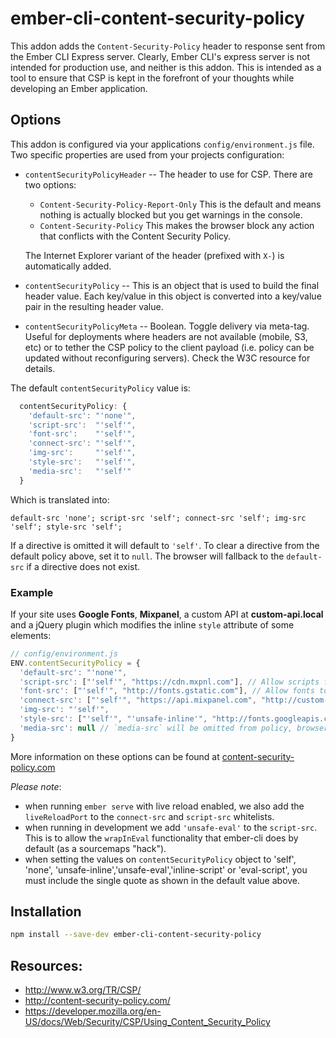 # ember-cli-content-security-policy

This addon adds the `Content-Security-Policy` header to response sent from the Ember CLI Express server.
Clearly, Ember CLI's express server is not intended for production use, and neither is this addon. This is intended as a
tool to ensure that CSP is kept in the forefront of your thoughts while developing an Ember application.

## Options

This addon is configured via your applications `config/environment.js` file. Two specific properties are
used from your projects configuration:

* `contentSecurityPolicyHeader` -- The header to use for CSP. There are two options:
  - `Content-Security-Policy-Report-Only` This is the default and means nothing is actually blocked but you get warnings in the console.
  - `Content-Security-Policy` This makes the browser block any action that conflicts with the Content Security Policy.

  The Internet Explorer variant of the header (prefixed with `X-`) is automatically added.
* `contentSecurityPolicy` -- This is an object that is used to build the final header value. Each key/value
  in this object is converted into a key/value pair in the resulting header value.

* `contentSecurityPolicyMeta` -- Boolean. Toggle delivery via meta-tag. Useful for deployments where headers are not available (mobile, S3, etc) or to tether the CSP policy to the client payload (i.e. policy can be updated without reconfiguring servers). Check the W3C resource for details.

The default `contentSecurityPolicy` value is:

```javascript
  contentSecurityPolicy: {
    'default-src': "'none'",
    'script-src':  "'self'",
    'font-src':    "'self'",
    'connect-src': "'self'",
    'img-src':     "'self'",
    'style-src':   "'self'",
    'media-src':   "'self'"
  }
```

Which is translated into:

```
default-src 'none'; script-src 'self'; connect-src 'self'; img-src 'self'; style-src 'self';
```

If a directive is omitted it will default to `'self'`. To clear a directive from the default policy above, set it to `null`. The browser will fallback to the `default-src` if a directive does not exist.

### Example

If your site uses **Google Fonts**, **Mixpanel**, a custom API at **custom-api.local** and a jQuery plugin which modifies the inline `style` attribute of some elements:

```javascript
// config/environment.js
ENV.contentSecurityPolicy = {
  'default-src': "'none'",
  'script-src': ["'self'", "https://cdn.mxpnl.com"], // Allow scripts from https://cdn.mxpnl.com
  'font-src': ["'self'", "http://fonts.gstatic.com"], // Allow fonts to be loaded from http://fonts.gstatic.com
  'connect-src': ["'self'", "https://api.mixpanel.com", "http://custom-api.local"], // Allow data (ajax/websocket) from api.mixpanel.com and custom-api.local
  'img-src': "'self'",
  'style-src': ["'self'", "'unsafe-inline'", "http://fonts.googleapis.com"], // Allow inline styles and loaded CSS from http://fonts.googleapis.com
  'media-src': null // `media-src` will be omitted from policy, browser will fallback to default-src for media resources.
}
```

More information on these options can be found at [content-security-policy.com](http://content-security-policy.com/)

*Please note*:
+ when running `ember serve` with live reload enabled, we also add the `liveReloadPort` to
the `connect-src` and `script-src` whitelists.
+ when running in development we add `'unsafe-eval'` to the `script-src`. This is to allow the `wrapInEval`
functionality that ember-cli does by default (as a sourcemaps "hack").
+ when setting the values on `contentSecurityPolicy` object to 'self', 'none', 'unsafe-inline','unsafe-eval','inline-script' or 'eval-script', you must include the single quote as shown in the default value above.

## Installation

```bash
npm install --save-dev ember-cli-content-security-policy
```

## Resources:

* http://www.w3.org/TR/CSP/
* http://content-security-policy.com/
* https://developer.mozilla.org/en-US/docs/Web/Security/CSP/Using_Content_Security_Policy
